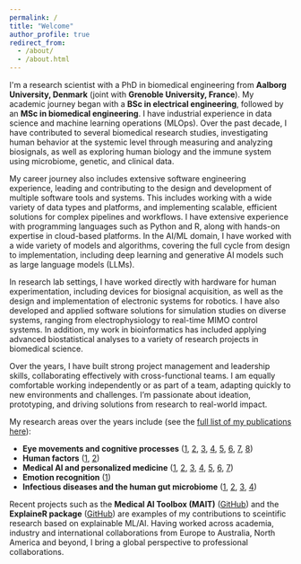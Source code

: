 ```yaml
---
permalink: /
title: "Welcome"
author_profile: true
redirect_from: 
  - /about/
  - /about.html
---
```



I'm a research scientist with a PhD in biomedical engineering from **Aalborg University, Denmark** (joint with **Grenoble University, France**). My academic journey began with a **BSc in electrical engineering**, followed by an **MSc in biomedical engineering**. I have industrial experience in data science and machine learning operations (MLOps). Over the past decade, I have contributed to several biomedical research studies, investigating human behavior at the systemic level through measuring and analyzing biosignals, as well as exploring human biology and the immune system using microbiome, genetic, and clinical data.

My career journey also includes extensive software engineering experience, leading and contributing to the design and development of multiple software tools and systems. This includes working with a wide variety of data types and platforms, and implementing scalable, efficient solutions for complex pipelines and workflows. I have extensive experience with programming languages such as Python and R, along with hands-on expertise in cloud-based platforms. In the AI/ML domain, I have worked with a wide variety of models and algorithms, covering the full cycle from design to implementation, including deep learning and generative AI models such as large language models (LLMs).

In research lab settings, I have worked directly with hardware for human experimentation, including devices for biosignal acquisition, as well as the design and implementation of electronic systems for robotics. I have also developed and applied software solutions for simulation studies on diverse systems, ranging from electrophysiology to real-time MIMO control systems. In addition, my work in bioinformatics has included applying advanced biostatistical analyses to a variety of research projects in biomedical science.

Over the years, I have built strong project management and leadership skills, collaborating effectively with cross-functional teams. I am equally comfortable working independently or as part of a team, adapting quickly to new environments and challenges. I’m passionate about ideation, prototyping, and driving solutions from research to real-world impact.

My research areas over the years include (see the <a href="https://scholar.google.com/citations?user=3-pFVNQAAAAJ&hl=en&oi=ao" target="_blank">full list of my publications here</a>):

- **Eye movements and cognitive processes** ([1](https://www.nature.com/articles/s41598-018-31577-1), [2](https://ieeexplore.ieee.org/abstract/document/8325274), [3](https://www.tandfonline.com/doi/full/10.2217/fnl-2019-0012), [4](https://journals.plos.org/plosone/article?id=10.1371/journal.pone.0213704), [5](https://www.mdpi.com/2076-328X/10/5/92), [6](https://pmc.ncbi.nlm.nih.gov/articles/PMC4202595/), [7](https://vbn.aau.dk/en/publications/work-aging-mental-fatigue-and-eye-movement-dynamics), [8](https://link.springer.com/article/10.3758/s13428-014-0549-9))
- **Human factors** ([1](https://www.sciencedirect.com/science/article/abs/pii/S0003687021000387), [2](https://www.tandfonline.com/doi/abs/10.1080/00140139.2020.1853819))
- **Medical AI and personalized medicine** ([1](https://www.nature.com/articles/s41598-025-01821-6), [2](https://academic.oup.com/bioinformaticsadvances/article/4/1/vbae049/7641029), [3](https://arxiv.org/abs/2501.14094), [4](https://arxiv.org/abs/2501.04547), [5](https://journals.plos.org/plosntds/article?id=10.1371/journal.pntd.0010758), [6](https://www.mdpi.com/2073-4409/11/24/4089), [7](https://www.nature.com/articles/s41598-022-17953-y))
- **Emotion recognition** ([1](https://www.sciencedirect.com/science/article/abs/pii/S0096300317301534))
- **Infectious diseases and the human gut microbiome** ([1](https://www.mdpi.com/2073-4409/11/24/4089), [2](https://academic.oup.com/jid/article/228/1/28/7031027), [3](https://www.mdpi.com/1422-0067/23/19/11115), [4](https://academic.oup.com/ofid/article/10/Supplement_2/ofad500.386/7446694))

Recent projects such as the **Medical AI Toolbox (MAIT)** ([GitHub](https://github.com/PERSIMUNE/MAIT)) and the **ExplaineR package** ([GitHub](https://github.com/PERSIMUNE/explainer)) are examples of my contributions to sceintific research based on explainable ML/AI.  Having worked across academia, industry and international collaborations from Europe to Australia, North America and beyond, I bring a global perspective to professional collaborations.
